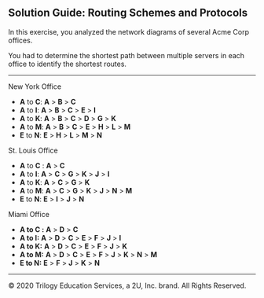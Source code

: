 ## Solution Guide: Routing Schemes and Protocols

In this exercise, you analyzed the network diagrams of several Acme Corp offices. 

You had to determine the shortest path between multiple servers in each office to identify the shortest routes.

---

New York Office

  - **A** to **C**: **A** > **B** > **C** 
  - **A** to **I**: **A** > **B** > **C**  > **E**  > **I**
  - **A** to **K**: **A** > **B** > **C**  > **D**  > **G** > **K**
  - **A** to **M**:  **A** > **B** > **C**  > **E**  > **H** > **L** > **M**
  - **E**  to **N**:  **E**  > **H** > **L** > **M** > **N**


St. Louis Office

  - **A** to **C** :  **A** > **C** 
  - **A** to **I**:  **A** > **C**  > **G** > **K** > **J** > **I**
  - **A** to **K**:  **A** > **C**  > **G** > **K** 
  - **A** to **M**:  **A** > **C**  > **G** > **K** > **J** > **N** > **M**
  - **E** to **N**: **E**  > **I** > **J** > **N**


Miami Office

  - ****A** to **C** :**  **A** > **D**  > **C**
  - ****A** to **I**:**  **A** > **D**  > **C**  > **E**  > **F**  > **J** > **I**
  - ****A** to **K**:**  **A** > **D**  > **C**  > **E**  > **F**  > **J** > **K**
  - ****A** to **M**:**  **A** > **D**  > **C**  > **E** > **F**  > **J** > **K** > **N** > **M**
  - ****E**  to **N**:**  **E**  > **F**  > **J** > **K** > **N**
  
  ---
© 2020 Trilogy Education Services, a 2U, Inc. brand. All Rights Reserved.